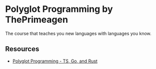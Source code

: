 # Polyglot Programming by ThePrimeagen

The course that teaches you new languages with languages you know.

## Resources

- [Polyglot Programming - TS, Go, and Rust](https://theprimeagen.github.io/ts-go-rust/)
